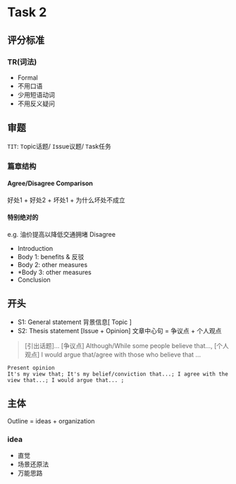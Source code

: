 # Task 2
## 评分标准
### TR(词法)
- Formal
- 不用口语
- 少用短语动词
- 不用反义疑问

## 审题
`TIT`: `T`opic话题/ `I`ssue议题/ `T`ask任务

### 篇章结构
#### Agree/Disagree Comparison
好处1 + 好处2 + 坏处1 + 为什么坏处不成立

#### 特别绝对的
e.g. 油价提高以降低交通拥堵
Disagree
- Introduction
- Body 1: benefits & 反驳
- Body 2: other measures
- *Body 3: other measures
- Conclusion

## 开头
- S1: General statement 背景信息[ Topic ]
- S2: Thesis statement [Issue + Opinion]
文章中心句 = 争议点 + 个人观点
> [引出话题]...
> [争议点] Although/While some people believe that..., [个人观点] I would argue that/agree with those who believe that ...
```
Present opinion
It's my view that; It's my belief/conviction that...; I agree with the view that...; I would argue that... ; 
```

## 主体
Outline = ideas + organization
### idea
- 直觉
- 场景还原法
- 万能思路